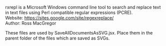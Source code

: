 rxrepl is a Microsoft Windows command line tool to search and replace text in text files using Perl compatible regular expressions (PCRE).<br/>
Website: https://sites.google.com/site/regexreplace/<br/>
Author: Ross MacGregor

These files are used by SaveAllDocumentsAsSVG.jsx. Place them in the parent folder of the files which are saved as SVGs.
